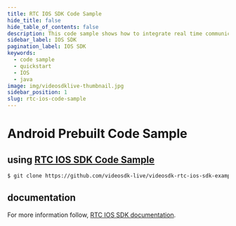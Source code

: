 ```yaml
---
title: RTC IOS SDK Code Sample
hide_title: false
hide_table_of_contents: false
description: This code sample shows how to integrate real time communication in your application on IOS sdk.
sidebar_label: IOS SDK
pagination_label: IOS SDK
keywords:
  - code sample
  - quickstart
  - IOS
  - java
image: img/videosdklive-thumbnail.jpg
sidebar_position: 1
slug: rtc-ios-code-sample
---
```


# Android Prebuilt Code Sample

## using [RTC IOS SDK Code Sample](https://github.com/videosdk-live/videosdk-rtc-ios-sdk-example)

```sh
$ git clone https://github.com/videosdk-live/videosdk-rtc-ios-sdk-example
```

## documentation

For more information follow, [RTC IOS SDK documentation](/ios/api/sdk-reference/setup).
